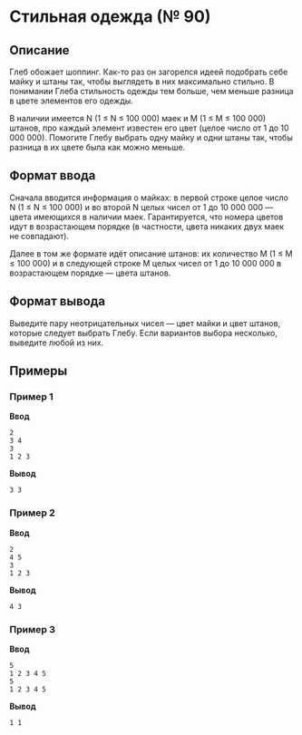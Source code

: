# Стильная одежда (№ 90)

## Описание

Глеб обожает шоппинг. Как-то раз он загорелся идеей подобрать себе майку и штаны
так, чтобы выглядеть в них максимально стильно. В понимании Глеба стильность
одежды тем больше, чем меньше разница в цвете элементов его одежды.

В наличии имеется N (1 ≤ N ≤ 100 000) маек и M (1 ≤ M ≤ 100 000) штанов, про
каждый элемент известен его цвет (целое число от 1 до 10 000 000). Помогите
Глебу выбрать одну майку и одни штаны так, чтобы разница в их цвете была как
можно меньше.

## Формат ввода

Сначала вводится информация о майках: в первой строке целое число N (1 ≤ N ≤ 100 000)
и во второй N целых чисел от 1 до 10 000 000 — цвета имеющихся в наличии
маек. Гарантируется, что номера цветов идут в возрастающем порядке (в частности,
цвета никаких двух маек не совпадают).

Далее в том же формате идёт описание штанов: их количество M (1 ≤ M ≤ 100 000) и
в следующей строке M целых чисел от 1 до 10 000 000 в возрастающем порядке —
цвета штанов.

## Формат вывода

Выведите пару неотрицательных чисел — цвет майки и цвет штанов, которые следует
выбрать Глебу. Если вариантов выбора несколько, выведите любой из них.

## Примеры

### Пример 1

**Ввод**

```
2
3 4
3
1 2 3
```

**Вывод**

```
3 3
```

### Пример 2

**Ввод**

```
2
4 5
3
1 2 3
```

**Вывод**

```
4 3
```

### Пример 3

**Ввод**

```
5
1 2 3 4 5
5
1 2 3 4 5
```

**Вывод**

```
1 1
```
